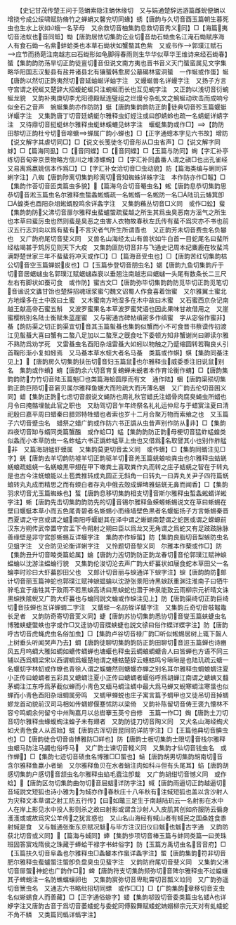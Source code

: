 <!-- { "loadSidebar": true } -->
　　【史记甘茂传楚王问于范蜎索隐注蜎休缘切　又与娟通楚辞远游篇雌蜺便蜎以增挠兮成公绥啸赋防脩竹之蝉蜎又馨兖切同蝝】蜏【唐韵与久切音酉玉篇朝生暮死虫也生水上状如蛾一名孶母　又余救切音柚集韵息救切音秀义同】□【海篇夷切音池蚁也音同蚳】蜐【唐韵居怯切集韵讫业切音劫石蜐虫名江淹石蜐赋序海人有食石蜐一名紫蚌蛤类也本草石蜐状如蟹螯其色紫　又或书作郭璞江赋石应节而扬葩注南越志曰石蜐形如龟脚得春雨则生华华似草华王维诗来经石蜐春】蜑【集韵韵防荡旱切正韵徒亶切音但说文南方夷也晋书音义天门蜑蛮属见文字集略华阳国志汉髪县有盐井诸县北有獽蜑韩愈房公墓碣林蛮洞蜑　一作蜒或作蛋】蜒【唐韵以然切正韵夷然切音延蚰蜒详蚰字注　又蟃蜒兽名详蟃字注　又扬子方言守宫谓之祝蜒又楚辞大招蝮蛇蜒只注蜿蜒而长也互见蜿字注　又正韵以浅切音衍蜿蜒龙貌　又韵补夷庚切李尤阳德殿赋连璧组之烂熳兮杂虬文之蜿蜒动坎击而成响兮似金石之音声　蜿蜒集韵亦作防防】蜓【唐韵集韵韵防正韵徒典切音殄玉篇蝘蜓详蝘字注　又集韵唐丁切音廷蜻蜓尔雅释虫虰蛵注或曰卽蜻蛉也疏一名蜻蜓详蜻字注　又待鼎切音挺蜓蚞尔雅释虫蜓蚞螇螰见蚞字注　蝘蜓集韵或作□】【韵防田黎切正韵杜兮切音啼螗蝉属广韵小蝉也】□【正字通蟌本字见六书故】增防【说文解字其虐切同□】□【说文长笺徒冬切音彤从□虫省声】□【说文解字同蛷】□【篇海同虱】□【音同蝶】□【音同蝶】□【玉篇与防同】蜔【字汇补亭练切音甸帝京景物略方信川之堆漆螺蜔】□【字汇补同蠡番人谓之禛□也出孔雀经又易离爲嬴姚信本作爲□】□【字汇补女洽切音□虫动貌】防【篇海类编与蜊同详蜊字注】八蜘【唐韵陟离切集韵珍离切音知蜘蛛详蛛字注　本作防亦作□鼅】□【集韵作荅切音匝类篇虫多貌】【篇海乌合切音罨虫名】蜙【唐韵息恭切集韵思恭切音淞玉篇虫名尔雅释虫蜤螽蜙蝑疏一名蜙蝑一名蜙防一名□陆玑云蝽箕卽□蝗类也酉阳杂俎蜙蝑股鸣余详螽字注　又集韵蘓丛切音□义同　或作□蚣】蜚【集韵韵防父沸切音扉尔雅释虫蜚蠦蜰疏蜚越之所生其爲虫臭恶南方滛气之所生也本草曰蜚厉虫也然则蜚是臭恶之虫害人衣物故春秋左氏传有蜚不爲灾亦不书也前汉五行志刘向以爲有蜚有不言灾者气所生所谓眚也　又正韵芳未切音费虫名负蠜也　又广韵府尾切音斐义同　又兽名山海经太山有兽状如牛白首一目蛇尾名曰蜚所经枯竭甚于鸩厉见则天下大疫　又集韵匪防切音非与飞通史记周本纪麋鹿在牧蜚鸿满野楚世家三年不蜚蜚将冲天或作□】□【篇海音受虫也】□【唐韵苦红切集韵枯公切音空玉篇蝉蜕皮也】□【玉篇歩登切音朋虫名】蜛【唐韵九鱼切集韵斤于切音居蜛蠩虫名郭璞江赋蜛蠩森衰以垂翘注南越志曰蜛蠩一头尾有数条长二三尺左右有脚状如蚕可食　或作防】蜜古文□【唐韵弥毕切集韵韵防觅毕切正韵觅笔切音谧说文蠭甘饴也楚辞招魂瑶浆蜜勺魏文诏蜀人作食喜着饴蜜　又尔雅翼土蜜北方地燥多在土中故曰土蜜　又木蜜南方地湿多在木中故曰木蜜　又石蜜西京杂记南越王献高帝石蜜五斛　又波罗蜜果名本草波罗蜜梵语也因此果味甘故借用之　又崖蜜樱桃别名陆士衡赋朱蓝崖蜜　又与密通古碑帖缜密多作缜蜜　字从宓俗作蜜非】蜝【韵防渠之切正韵渠宜切音其玉篇蟚蜝也集韵似蟹而小不可食晋书蔡谟传初渡江见蟚蜝大喜曰蟹有二螯八足加以二螯烹之旣食吐下委顿方知非蟹谢尚曰卿读尔雅不熟防爲劝学死　又雷蜝虫名酉阳杂俎雷蜝大如蚓以物触之乃蹙缩圆转若鞠良乆引首鞠形渐小复如蚓焉　又马蜝本草水蛭大者名马蜝　类篇或作蜞】蜞【集韵同蜝注见上】【唐韵房久切集韵扶缶切音妇玉篇鼠也尔雅释虫威委黍注旧说鼠别名　集韵或作蝜】蜟【唐韵余六切音育复蜟蝉未蜕者本作育论衡作蜟】□【唐韵集韵韵防力竹切音陆玉篇魁□也类篇海蛤圆厚而有文　通作陆】蜠【唐韵渠殒切集韵正韵巨陨切音窘贝属尔雅释鱼蜠大而险疏大而汚薄名蜠　又广韵去伦切音囷义同】蜡【集韵正韵七虑切音覻说文蝇防也周礼秋官蜡氏注蜡骨肉腐臭蝇虫所蜡也月令曰掩骼埋骴此官之职也　又助驾切音乍年终祭名礼礼运仲尼与于蜡賔注夏曰清祀殷曰嘉平周曰蜡秦曰腊郊特牲蜡也者索也岁十二月合聚万物而索飨之也　又玉篇子六切音蹙虫名　蜡祭之蜡广韵或作防六书正譌从虫昔声别作防从非】□【集韵四夜切音缷与蝑同类篇蟹醢　或作蛤□】蜢【集韵韵防正韵母梗切音猛蚱蜢蝗类似螽而小本草防虫一名蚱蜢六书正譌蚱蜢草上虫也又借爲名取譬其小也别作舴艋非　又篇海胡蜢虾蟆属　又集韵莫更切音孟义同　或作蠎】□【集韵同蝑注见□字】蜣【唐韵去羊切韵防墟羊切正韵驱羊切音羌玉篇蜣蜋啖粪虫也尔雅释虫蛣蜣蜣蜋疏蛣蜣一名蜣蜋黒甲翅在甲下噉粪土喜取粪作丸而转之庄子蛣蜣之智在于转丸是也古今注蜣蜋能以土苞粪推转成丸圆正无斜角一曰转丸一曰弄丸关尹子四符篇蜣蜋转丸丸成而精思之而有蝡白者存丸中俄去殻成蝉埤雅蛣蜣无鼻而闻香】□【集韵羽求切音尤玉篇蜘蛛也】蜤【唐韵息移切集韵相支切音斯尔雅释虫蜤螽蜙蝑详蜙字注】蜥【唐韵先击切集韵韵防先的切音锡尔雅释鱼蝾螈蜥蜴说文在草曰蜥蜴在壁曰蝘蜓本草小而五色尾靑碧者名蜥蜴小而缘墙壁色黒者名蝘蜓扬子方言蜥蜴秦晋西夏谓之守宫或谓之蠦南阳呼蝘蜓其在泽中谓之蜥蜴南楚谓之蛇医或谓之蝾螈前汉东方朔传武帝置守宫盂下令朔射之朔曰臣以爲龙又无角谓之爲蛇又有足跂跂脉脉善缘壁是非守宫卽蜥蜴互详蝘字注　集韵亦作蝷蜤】防【集韵良脂切音梨螏防虫名见蛆字注　又合防见论衡详蜊字注　又怜题切音黎义同　尔雅本作蔾或作□】防【集韵丑升切音睖类篇蛤属】蜦【唐韵力迍切韵防正韵龙春切音伦郭璞江赋神蜧蝹蜦以沈游注蝹蜦行貌　又集韵伦浚切沦去声广韵大虾蟇状如屦食蛇本草田父一名蜦李时珍曰大虾蟇卽田父也　又郞计切音丽与蜧通详下蜧字注】蜧【唐韵韵防郞计切音丽玉篇神蛇也郭璞江赋神蜧蝹蜦以沈游张景阳诗黑蜧跃重渊注淮南子曰牺牛骍毛宜于庙牲其于致雨不若黒蜧高诱曰黒蜧蛇也濳于神泉能致云雨柳宗元祈晴文诛黒蜧抶隂蜺又广韵大虾蟇也与蜦同説文蜦或作蜧注见上】防【唐韵渠绮切正韵巨绮切音技蝉也互详蝉蜩二字注　又蠪蛭一名防蛭详蠪字注　又集韵丘奇切音攲鼅鼄长足者　又韵防奇寄切音芰义同】蜨【唐韵苏协切集韵悉协切音燮玉篇蛱蜨虫名博雅蛱蜨蟞蛈也字或作□又逹协切音牒蛱蜨也説文徐曰俗作蝶详蝶字注】防【唐韵呼古切音虎蝇虎虫名俗加虫】□【集韵卢谷切音禄广韵□听似蜙蜴居树上辄下齧人上树垂头听闻哭声乃去】蜩【唐韵徒聊切集韵韵防正韵田聊切音迢玉篇蝉也诗豳风五月呜蜩大雅如蜩如螗传蜩蝉也塘蝘也释虫云蜩蜋蜩螗舎人曰皆蝉也方语不同三辅以西爲蜩梁宋以西谓蜩爲蝘楚地谓之蟪蛄楚辞云蟪蛄鸣兮啾啾是也陆玑疏云螗一名蝘虭字林虭或作蟟也青徐人谓之螇螰然则螗蝘亦蝉之别名耳尔雅释虫蜩蜋蜩注夏小正传曰蜋蜩者五彩具又螗蜩注夏小正传曰螗蜩者蝘俗呼爲胡蝉江南谓之螗蛦又蠽茅蜩注江东呼爲茅截似蝉而小靑色又蝒马蜩注蜩中最大爲马蝉又蜺寒蜩注寒螀也似蝉而小靑色酉阳杂俎蜩属旁鸣　又蜩甲蝉蜕也庄子寓言篇予蜩甲也又徒吊切音掉蜩蟉龙首动貌前汉司马相如传蜩蟉偃蹇怵防以梁倚　又韵补陈留切音俦王褒九懐林不容兮鸣蜩余何留兮中州陶嘉月以总辔搴玉英兮自修　玉篇一作□】蜪【唐韵土刀切音叨尔雅释虫蝝蝮蜪注蝗子未有翅者　又韵防徒刀切音陶义同　又犬名山海经蜪犬如犬靑色食人从首始】蜫【唐韵古浑切音昆同防详防字注】□【王篇他典切音腆虫也】□【唐韵徒合切音沓博雅防□蛘也】防【唐韵士板切集韵士限切音栈尔雅释虫蛝马防注马蠲也俗呼马　又广韵士谏切音輚义同　又集韵才仙切音钱虫名　或作蝉】□【集韵七迹切音碛虫名博雅□□蜰也】蜬【唐韵胡男切集韵胡南切音含尔雅释鱼蠃小者蜬　又尔雅释鱼贝在水者蜬注肉如科斗但有头尾耳】蜭【唐韵胡感切集韵户感切音颔虫名尔雅释虫蜭毛蠹注卽蛓　又广韵胡绀切音憾义同　或作蛿】【唐韵区勿切集韵曲勿切音屈蛣详防字注】蜮【唐韵雨逼切正韵越逼切音域説文短狐也诗小雅为为蜮亦作春秋庄十八年秋有注蜮短狐也盖以含沙射人为灾释文本草谓之射工防五行传】【曰如鼈三足生于南越陆玑云一名射影在水中人在岸上影见水中投人影则杀之故曰射影或谓含沙射人入皮肌其创如疥服防云徧身濩濩或或故爲灾公羊传之犹言惑也　又山名山海经有蜮山者有蜮民之国桑姓食黍射蜮是食　又与魊通张衡东京赋况鬾与毕方注汉旧仪曰魊也魊古字通　又韵防获北切音或义同】【篇海与蜮同】蜯【集韵歩项切音棒玉篇与蚌同类篇一曰羙珠班固答賔戏隋侯之珠藏于蜯蛤干禄字书蚌俗字】防【玉篇方禹切虫名音音府】□【玉篇扶久切音阜螽也尔雅释虫□螽蠜本作蛗详螽字注】蜰【唐韵集韵符非切音肥尔雅释虫蜚蠦蜰注蜰卽负盘臭虫见蜚字注　又韵防府尾切音斐义同　又集韵父沸切音屝蜰神蛇也广韵作□】蜱【唐韵符支切集韵频弥切音陴尔雅释虫不过蟷蠰其子蜱蛸注一名防蟭蟷蠰卵也　又集韵賔弥切音卑毗霄切音瓢义竝同　又广韵弥遥切音篻虫名　又通志六书略纰招切同螵　或作□□】□【广韵集韵章移切音支虫名似蜥蜴食人而善藏】□【正字通俗蝣字】蜲【集韵邬毁切音委类篇虫名蜲也详蛜字注又唐韵古音于爲切音萎蜲蛇与委蛇同傅毅舞赋蜲蛇姌嫋柳宗元天对有虬蜲蛇不角不鳞　又类篇同蟡详蟡字注】
